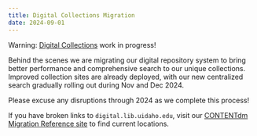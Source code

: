 ```yaml
---
title: Digital Collections Migration
date: 2024-09-01
---
```


Warning: [Digital Collections](https://www.lib.uidaho.edu/digital/) work in progress! 

Behind the scenes we are migrating our digital repository system to bring better performance and comprehensive search to our unique collections. 
Improved collection sites are already deployed, with our new centralized search gradually rolling out during Nov and Dec 2024. 

Please excuse any disruptions through 2024 as we complete this process!

If you have broken links to `digital.lib.uidaho.edu`, visit our [CONTENTdm Migration Reference site](https://www.lib.uidaho.edu/digital/cdm-reference/) to find current locations.
